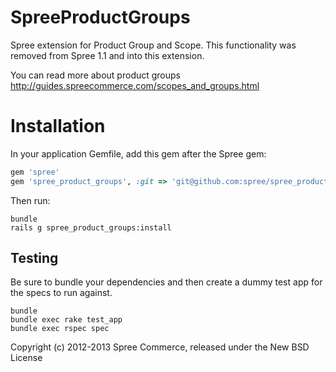 SpreeProductGroups
==================

Spree extension for Product Group and Scope. This functionality was removed from Spree 1.1 and into this extension.

You can read more about product groups http://guides.spreecommerce.com/scopes_and_groups.html

Installation
============

In your application Gemfile, add this gem after the Spree gem:

```ruby
gem 'spree'
gem 'spree_product_groups', :git => 'git@github.com:spree/spree_product_groups.git'
```

Then run:

```shell
bundle
rails g spree_product_groups:install
```

Testing
-------

Be sure to bundle your dependencies and then create a dummy test app for the specs to run against.

```shell
bundle
bundle exec rake test_app
bundle exec rspec spec
```

Copyright (c) 2012-2013 Spree Commerce, released under the New BSD License
